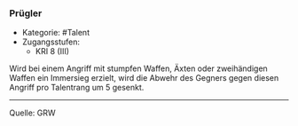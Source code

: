### Prügler

- Kategorie: #Talent
- Zugangsstufen:
  - KRI 8 (III)

Wird bei einem Angriff mit stumpfen Waffen, Äxten oder zweihändigen Waffen ein Immersieg erzielt, wird die Abwehr des Gegners gegen diesen Angriff pro Talentrang um 5 gesenkt.

---

Quelle: GRW
